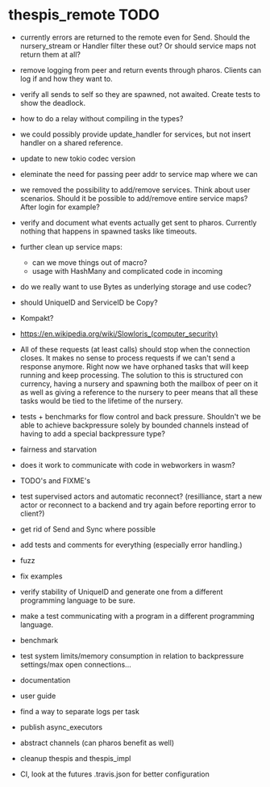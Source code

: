 # thespis_remote TODO

- currently errors are returned to the remote even for Send. Should the nursery_stream or Handler<RequestError>
  filter these out? Or should service maps not return them at all?

- remove logging from peer and return events through pharos. Clients can log if and how they want to.

- verify all sends to self so they are spawned, not awaited. Create tests to show the deadlock.

- how to do a relay without compiling in the types?

- we could possibly provide update_handler for services, but not insert handler on a shared reference.

- update to new tokio codec version

- eleminate the need for passing peer addr to service map where we can

- we removed the possibility to add/remove services. Think about user scenarios. Should it be possible
  to add/remove entire service maps? After login for example?

- verify and document what events actually get sent to pharos. Currently nothing that happens in spawned tasks like timeouts.

- further clean up service maps:
  - can we move things out of macro?
  - usage with HashMany and complicated code in incoming

- do we really want to use Bytes as underlying storage and use codec?
- should UniqueID and ServiceID be Copy?
- Kompakt?
- https://en.wikipedia.org/wiki/Slowloris_(computer_security)


- All of these requests (at least calls) should stop when the connection
 closes. It makes no sense to process requests if we can't send a response anymore. Right now
 we have orphaned tasks that will keep running and keep processing. The solution to this is structured con
 currency, having a nursery and spawning both the mailbox of peer on it as well as giving a reference to
 the nursery to peer means that all these tasks would be tied to the lifetime of the nursery.


- tests + benchmarks for flow control and back pressure. Shouldn't we be able to achieve backpressure solely by bounded channels instead of having to add a special backpressure type?

- fairness and starvation

- does it work to communicate with code in webworkers in wasm?
- TODO's and FIXME's
- test supervised actors and automatic reconnect? (resilliance, start a new actor or reconnect to a backend and try again before reporting error to client?)
- get rid of Send and Sync where possible
- add tests and comments for everything (especially error handling.)
- fuzz

- fix examples
- verify stability of UniqueID and generate one from a different programming language to be sure.
- make a test communicating with a program in a different programming language.
- benchmark
- test system limits/memory consumption in relation to backpressure settings/max open connections...
- documentation
- user guide

- find a way to separate logs per task
- publish async_executors
- abstract channels (can pharos benefit as well)
- cleanup thespis and thespis_impl
- CI, look at the futures .travis.json for better configuration
